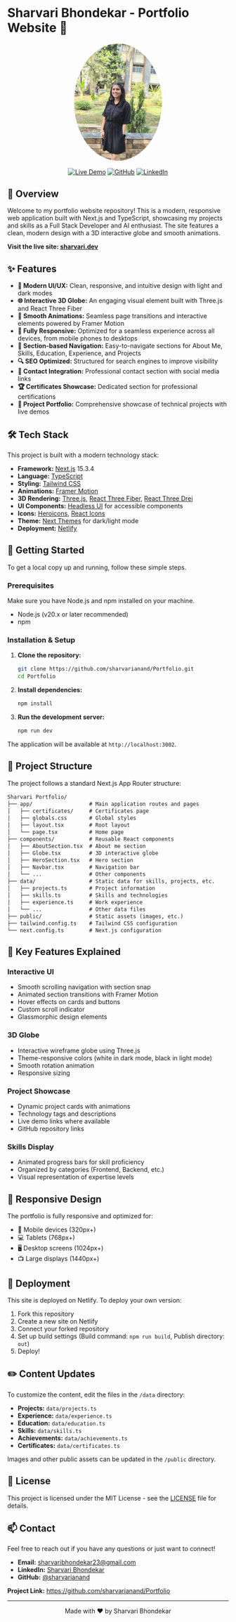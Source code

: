 # Sharvari Bhondekar - Portfolio Website 🚀

<div align="center">
  <img src="public/photo.jpg" alt="Sharvari Bhondekar" width="200" style="border-radius: 50%"/>
  
  [![Live Demo](https://img.shields.io/badge/Live%20Demo-Visit%20Site-purple?style=for-the-badge)](https://sharvaribhondekarporfolio.netlify.app/)
  [![GitHub](https://img.shields.io/badge/GitHub-Follow-black?style=for-the-badge&logo=github)](https://github.com/sharvarianand)
  [![LinkedIn](https://img.shields.io/badge/LinkedIn-Connect-blue?style=for-the-badge&logo=linkedin)](https://www.linkedin.com/in/sharvari-bhondekar/)
</div>

## 🌟 Overview

Welcome to my portfolio website repository! This is a modern, responsive web application built with Next.js and TypeScript, showcasing my projects and skills as a Full Stack Developer and AI enthusiast. The site features a clean, modern design with a 3D interactive globe and smooth animations.

**Visit the live site: [sharvari.dev](https://sharvaribhondekarportfolio.netlify.app/)** 

## ✨ Features

- **🎨 Modern UI/UX:** Clean, responsive, and intuitive design with light and dark modes
- **🌐 Interactive 3D Globe:** An engaging visual element built with Three.js and React Three Fiber
- **🚀 Smooth Animations:** Seamless page transitions and interactive elements powered by Framer Motion
- **📱 Fully Responsive:** Optimized for a seamless experience across all devices, from mobile phones to desktops
- **🎯 Section-based Navigation:** Easy-to-navigate sections for About Me, Skills, Education, Experience, and Projects
- **🔍 SEO Optimized:** Structured for search engines to improve visibility
- **📧 Contact Integration:** Professional contact section with social media links
- **🏆 Certificates Showcase:** Dedicated section for professional certifications
- **📄 Project Portfolio:** Comprehensive showcase of technical projects with live demos

## 🛠️ Tech Stack

This project is built with a modern technology stack:

- **Framework:** [Next.js](https://nextjs.org/) 15.3.4
- **Language:** [TypeScript](https://www.typescriptlang.org/)
- **Styling:** [Tailwind CSS](https://tailwindcss.com/)
- **Animations:** [Framer Motion](https://www.framer.com/motion/)
- **3D Rendering:** [Three.js](https://threejs.org/), [React Three Fiber](https://docs.pmnd.rs/react-three-fiber/getting-started/introduction), [React Three Drei](https://github.com/pmndrs/drei)
- **UI Components:** [Headless UI](https://headlessui.com/) for accessible components
- **Icons:** [Heroicons](https://heroicons.com/), [React Icons](https://react-icons.github.io/react-icons/)
- **Theme:** [Next Themes](https://github.com/pacocoursey/next-themes) for dark/light mode
- **Deployment:** [Netlify](https://www.netlify.com/)

## 🚀 Getting Started

To get a local copy up and running, follow these simple steps.

### Prerequisites

Make sure you have Node.js and npm installed on your machine.
- Node.js (v20.x or later recommended)
- npm

### Installation & Setup

1.  **Clone the repository:**
    ```sh
    git clone https://github.com/sharvarianand/Portfolio.git
    cd Portfolio
    ```

2.  **Install dependencies:**
    ```sh
    npm install
    ```

3.  **Run the development server:**
    ```sh
    npm run dev
    ```

The application will be available at `http://localhost:3002`.

## 📁 Project Structure

The project follows a standard Next.js App Router structure:

```
Sharvari Portfolio/
├── app/                  # Main application routes and pages
│   ├── certificates/     # Certificates page
│   ├── globals.css       # Global styles
│   ├── layout.tsx        # Root layout
│   └── page.tsx          # Home page
├── components/           # Reusable React components
│   ├── AboutSection.tsx  # About me section
│   ├── Globe.tsx         # 3D interactive globe
│   ├── HeroSection.tsx   # Hero section
│   ├── Navbar.tsx        # Navigation bar
│   └── ...               # Other components
├── data/                 # Static data for skills, projects, etc.
│   ├── projects.ts       # Project information
│   ├── skills.ts         # Skills and technologies
│   ├── experience.ts     # Work experience
│   └── ...               # Other data files
├── public/               # Static assets (images, etc.)
├── tailwind.config.ts    # Tailwind CSS configuration
└── next.config.ts        # Next.js configuration
```

## 🎯 Key Features Explained

### Interactive UI
- Smooth scrolling navigation with section snap
- Animated section transitions with Framer Motion
- Hover effects on cards and buttons
- Custom scroll indicator
- Glassmorphic design elements

### 3D Globe
- Interactive wireframe globe using Three.js
- Theme-responsive colors (white in dark mode, black in light mode)
- Smooth rotation animation
- Responsive sizing

### Project Showcase
- Dynamic project cards with animations
- Technology tags and descriptions
- Live demo links where available
- GitHub repository links

### Skills Display
- Animated progress bars for skill proficiency
- Organized by categories (Frontend, Backend, etc.)
- Visual representation of expertise levels

## 📱 Responsive Design

The portfolio is fully responsive and optimized for:
- 📱 Mobile devices (320px+)
- 💻 Tablets (768px+)
- 🖥️ Desktop screens (1024px+)
- 📺 Large displays (1440px+)

## 🚀 Deployment

This site is deployed on Netlify. To deploy your own version:

1. Fork this repository
2. Create a new site on Netlify
3. Connect your forked repository
4. Set up build settings (Build command: `npm run build`, Publish directory: `out`)
5. Deploy!

## ✏️ Content Updates

To customize the content, edit the files in the `/data` directory:

-   **Projects:** `data/projects.ts`
-   **Experience:** `data/experience.ts`
-   **Education:** `data/education.ts`
-   **Skills:** `data/skills.ts`
-   **Achievements:** `data/achievements.ts`
-   **Certificates:** `data/certificates.ts`

Images and other public assets can be updated in the `/public` directory.

## 📄 License

This project is licensed under the MIT License - see the [LICENSE](LICENSE) file for details.

## 📫 Contact

Feel free to reach out if you have any questions or just want to connect!

- **Email:** [sharvaribhondekar23@gmail.com](mailto:sharvaribhondekar23@gmail.com)
- **LinkedIn:** [Sharvari Bhondekar](https://www.linkedin.com/in/sharvari-bhondekar/)
- **GitHub:** [@sharvarianand](https://github.com/sharvarianand)

**Project Link:** https://github.com/sharvarianand/Portfolio

---

<div align="center">
  Made with ❤️ by Sharvari Bhondekar
</div>

